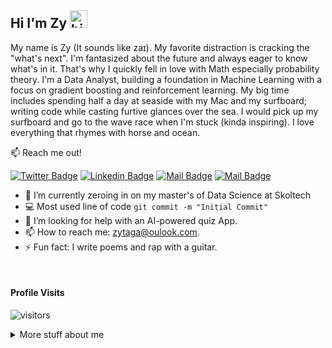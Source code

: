 ## Hi I'm Zy <img src="https://user-images.githubusercontent.com/1303154/88677602-1635ba80-d120-11ea-84d8-d263ba5fc3c0.gif" width="28px" alt="hi">

My name is Zy (It sounds like zaɪ). My favorite distraction is cracking the "what's next". I'm fantasized about the future and always eager to know what's in it. That's why I quickly fell in love with Math especially probability theory. I'm a Data Analyst, building a foundation in Machine Learning with a focus on gradient boosting and reinforcement learning. My big time includes spending half a day at seaside with my Mac and my surfboard; writing code while casting furtive glances over the sea. I would pick up my surfboard and go to the wave race when I'm stuck (kinda inspiring). I love everything that rhymes with horse and ocean. 

:mailbox: Reach me out!

[![Twitter Badge](https://img.shields.io/badge/-zy_taga-1ca0f1?style=flat&labelColor=1ca0f1&logo=twitter&logoColor=white&link=https://twitter.com/zytaga)](https://twitter.com/zytaga) [![Linkedin Badge](https://img.shields.io/badge/-zime_taga-0e76a8?style=flat&labelColor=0e76a8&logo=linkedin&logoColor=white)](https://www.linkedin.com/in/zime-taga/) [![Mail Badge](https://img.shields.io/badge/-zy_taga-e84393?style=flat&labelColor=e84393&logo=instagram&logoColor=white)](https://instagram.com/zimtagas) [![Mail Badge](https://img.shields.io/badge/-zime_taga-c0392b?style=flat&labelColor=c0392b&logo=gmail&logoColor=white)](mailto:zimtagas@gmail.com)

<!-- TODO: Add last video link -->

- 🔭 I’m currently zeroing in on my master's of Data Science at Skoltech
- :computer: Most used line of code `git commit -m "Initial Commit"`
- 🤔 I’m looking for help with an AI-powered quiz App.
- 📫 How to reach me: zytaga@oulook.com.
- ⚡ Fun fact: I write poems and rap with a guitar.

<br />

#### Profile Visits 

![visitors](https://visitor-badge.glitch.me/badge?page_id=zytaga.zytaga)

<details>
<summary>
  More stuff about me
</summary>

<br >

I love sharing knowledge, working with people from different background. I'm fixing to start a youtube channel to post short videos about my day-to-day at Skoltech.

#### Github Stats

![Ipenywis's github stats](https://github-readme-stats.vercel.app/api?username=zytaga&count_private=true&theme=tokyonight&hide=contribs,prs)
